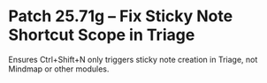 # Patch 25.71g – Fix Sticky Note Shortcut Scope in Triage

Ensures Ctrl+Shift+N only triggers sticky note creation in Triage, not Mindmap or other modules.
